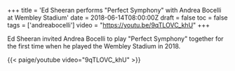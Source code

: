 +++
title = 'Ed Sheeran performs "Perfect Symphony" with Andrea Bocelli at Wembley Stadium'
date = 2018-06-14T08:00:00Z
draft = false
toc = false
tags = ['andreabocelli']
video = "https://youtu.be/9qTLOVC_khU"
+++

Ed Sheeran invited Andrea Bocelli to play "Perfect Symphony" together for the first time when he played the Wembley Stadium in 2018.

{{< paige/youtube video="9qTLOVC_khU" >}}